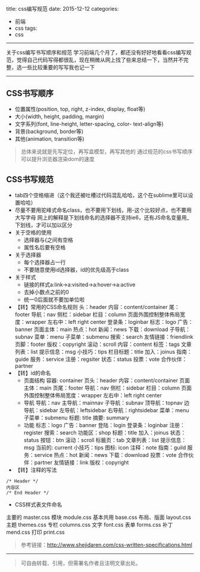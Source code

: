 title: css编写规范
date: 2015-12-12
categories:
  - 前端
  - css
tags:
  - css
---
关于css编写书写顺序和规范
学习前端几个月了，都还没有好好地看看css编写规范，觉得自己代码写得都很乱，现在稍微从网上找了些来总结一下，当然并不完整，选一些比较重要的写写我也记一下

---

## **CSS书写顺序**

* 位置属性(position, top, right, z-index, display, float等)
* 大小(width, height, padding, margin)
* 文字系列(font, line-height, letter-spacing, color- text-align等)
* 背景(background, border等)
* 其他(animation, transition等)

>总体来说就是先写定位，再写盒模型，再写其他的
通过规范的css书写顺序可以提升浏览器渲染dom的速度
<!--more-->

## **CSS书写规范**

* tab四个空格缩进（这个我还被吐槽过代码混乱哈哈，这个在sublime里可以设置哈哈）
* 尽量不要用驼峰式命名class，也不要用下划线，用-这个比较好点，也不要用大写字母
网上的解释是下划线命名的选择器不支持ie6，还有JS命名变量用_下划线，才可以加以区分
* 关于空格的使用
    - 选择器与{之间有空格
    - 属性名后要有空格
* 关于选择器
    - 每个选择器占一行
    - 不要随意使用id选择器，id的优先级高于class
* 关于样式
    - 链接的样式a:link->a:visited->a:hover->a:active
    - 去掉小数点之前的0
    - 统一0后面就不要加单位啦
* 【转】常用的CSS命名规则
头：header
内容：content/container
尾：footer
导航：nav
侧栏：sidebar
栏目：column
页面外围控制整体佈局宽度：wrapper
左右中：left right center
登录条：loginbar
标志：logo
广告：banner
页面主体：main
热点：hot
新闻：news
下载：download
子导航：subnav
菜单：menu
子菜单：submenu
搜索：search
友情链接：friendlink
页脚：footer
版权：copyright
滚动：scroll
内容：content
标签：tags
文章列表：list
提示信息：msg
小技巧：tips
栏目标题：title
加入：joinus
指南：guide
服务：service
注册：regsiter
状态：status
投票：vote
合作伙伴：partner
* 【转】id的命名
    - 页面结构
    容器: container
    页头：header
    内容：content/container
    页面主体：main
    页尾：footer
    导航：nav
    侧栏：sidebar
    栏目：column
    页面外围控制整体佈局宽度：wrapper
    左右中：left right center
    - 导航
    导航：nav
    主导航：mainnav
    子导航：subnav
    顶导航：topnav
    边导航：sidebar
    左导航：leftsidebar
    右导航：rightsidebar
    菜单：menu
    子菜单：submenu
    标题: title
    摘要: summary
    - 功能
    标志：logo
    广告：banner
    登陆：login
    登录条：loginbar
    注册：register
    搜索：search
    功能区：shop
    标题：title
    加入：joinus
    状态：status
    按钮：btn
    滚动：scroll
    标籤页：tab
    文章列表：list
    提示信息：msg
    当前的: current
    小技巧：tips
    图标: icon
    注释：note
    指南：guild
    服务：service
    热点：hot
    新闻：news
    下载：download
    投票：vote
    合作伙伴：partner
    友情链接：link
    版权：copyright
* 【转】注释的写法

```
/* Header */
内容区
/* End Header */
```

* CSS样式表文件命名

主要的 master.css
模块 module.css
基本共用 base.css
布局、版面 layout.css
主题 themes.css
专栏 columns.css
文字 font.css
表单 forms.css
补丁 mend.css
打印 print.css

>参考链接：http://www.shejidaren.com/css-written-specifications.html

---

>可自由转载、引用，但需署名作者且注明文章出处。